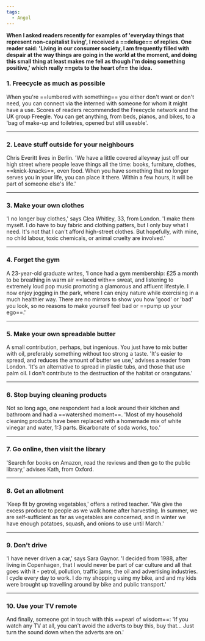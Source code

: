 ```yaml
---
tags:
  - Angol
---
```

**When I asked readers recently for examples of 'everyday things that represent non-capitalist living', I received a ==deluge== of replies. One reader said: 'Living in our consumer society, I am frequently filled with despair at the way things are going in the world at the moment, and doing this small thing at least makes me fell as though I'm doing something positive,' which really ==gets to the heart of== the idea.**

### 1. Freecycle as much as possible

When you're ==lumbered with something== you either don't want or don't need, you can connect via the interned with someone for whom it might have a use. Scores of readers recommended the Freecycle network and the UK group Freegle. You can get anything, from beds, pianos, and bikes, to a 'bag of make-up and toiletries, opened but still useable'.

---

### 2. Leave stuff outside for your neighbours
Chris Everitt lives in Berlin. 'We have a little covered alleyway just off our high street where people leave things all the time: books, furniture, clothes, ==knick-knacks==, even food. When you have something that no longer serves you in your life, you can place it there. Within a few hours, it will be part of someone else's life.'

---

### 3. Make your own clothes

'I no longer buy clothes,' says Clea Whitley, 33, from London. 'I make them myself. I do have to buy fabric and clothing patters, but I only buy what I need. It's not that I can't afford high-street clothes. But hopefully, with mine, no child labour, toxic chemicals, or animal cruelty are involved.'

---

### 4. Forget the gym

A 23-year-old graduate writes, 'I once had a gym membership: £25 a month to be breathing in warm air ==laced with== sweat, and listening to extremely loud pop music promoting a glamorous and affluent lifestyle. I now enjoy jogging in the park, where I can enjoy nature while exercising in a much healthier way. There are no mirrors to show you how 'good' or 'bad' you look, so no reasons to make yourself feel bad or ==pump up your ego==.'

---

### 5. Make your own spreadable butter

A small contribution, perhaps, but ingenious. You just have to mix butter with oil, preferably something without too strong a taste. 'It's easier to spread, and reduces the amount of butter we use,' advises a reader from London. 'It's an alternative to spread in plastic tubs, and those that use palm oil. I don't contribute to the destruction of the habitat or orangutans.'

---

### 6. Stop buying cleaning products

Not so long ago, one respondent had a look around their kitchen and bathroom and had a ==watershed moment==. 'Most of my household cleaning products have been replaced with a homemade mix of white vinegar and water, 1:3 parts. Bicarbonate of soda works, too.'

---

### 7. Go online, then visit the library

'Search for books on Amazon, read the reviews and then go to the public library,' advises Kath, from Oxford.

---

### 8. Get an allotment

'Keep fit by growing vegetables,' offers a retired teacher. 'We give the excess produce to people as we walk home after harvesting. In summer, we are self-sufficient as far as vegetables are concerned, and in winter we have enough potatoes, squash, and onions to use until March.'

---

### 9. Don't drive

'I have never driven a car,' says Sara Gaynor. 'I decided from 1988, after living in Copenhagen, that I would never be part of car culture and all that goes with it - petrol, pollution, traffic jams, the oil and advertising industries. I cycle every day to work. I do my shopping using my bike, and and my kids were brought up travelling around by bike and public transport.'

---

### 10. Use your TV remote

And finally, someone got in touch with this ==pearl of wisdom==: 'If you watch any TV at all, you can't avoid the adverts to buy this, buy that... Just turn the sound down when the adverts are on.'